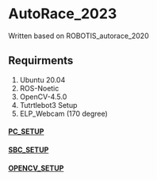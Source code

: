 # AutoRace_2023

Written based on ROBOTIS_autorace_2020 

## Requirments
  1. Ubuntu 20.04
  2. ROS-Noetic
  3. OpenCV-4.5.0
  4. Tutrtlebot3 Setup
  5. ELP_Webcam (170 degree)

#### [PC_SETUP](https://github.com/YeeeeeHo/AutoRace_2023/blob/main/PC_SETUP.md)
#### [SBC_SETUP](https://github.com/YeeeeeHo/AutoRace_2023/blob/main/SBC_SETUP.md)
#### [OPENCV_SETUP](https://github.com/YeeeeeHo/AutoRace_2023/blob/main/OpenCV_install.md)




